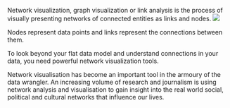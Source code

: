 Network visualization, graph visualization or link analysis is the process of visually presenting networks of connected entities as links and nodes.
![]({{site.baseurl}}//Social_Network_Analysis_Visualization.png)

Nodes represent data points and links represent the connections between them.

To look beyond your flat data model and understand connections in your data, you need powerful network visualization tools.

Network visualisation has become an important tool in the armoury of the data wrangler. An increasing volume of research and journalism is using network analysis and visualisation to gain insight into the real world social, political and cultural networks that influence our lives.
